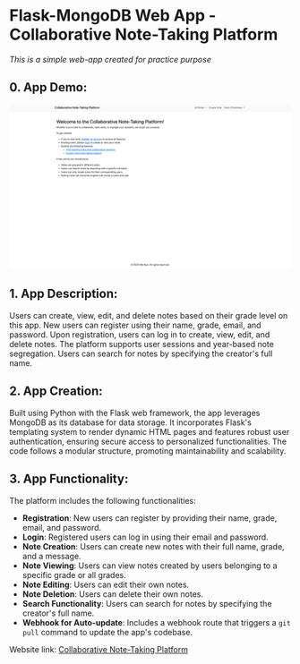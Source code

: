 # Flask-MongoDB Web App - Collaborative Note-Taking Platform  
*This is a simple web-app created for practice purpose*
## 0. App Demo:
![Alt text](image.png)

## 1. App Description:
Users can create, view, edit, and delete notes based on their grade level on this app. New users can register using their name, grade, email, and password. Upon registration, users can log in to create, view, edit, and delete notes. The platform supports user sessions and year-based note segregation. Users can search for notes by specifying the creator's full name. 

## 2. App Creation:
Built using Python with the Flask web framework, the app leverages MongoDB as its database for data storage. It incorporates Flask's templating system to render dynamic HTML pages and features robust user authentication, ensuring secure access to personalized functionalities. The code follows a modular structure, promoting maintainability and scalability.

## 3. App Functionality:
The platform includes the following functionalities:
- **Registration**: New users can register by providing their name, grade, email, and password.
- **Login**: Registered users can log in using their email and password.
- **Note Creation**: Users can create new notes with their full name, grade, and a message.
- **Note Viewing**: Users can view notes created by users belonging to a specific grade or all grades.
- **Note Editing**: Users can edit their own notes.
- **Note Deletion**: Users can delete their own notes.
- **Search Functionality**: Users can search for notes by specifying the creator's full name.
- **Webhook for Auto-update**: Includes a webhook route that triggers a `git pull` command to update the app's codebase. 

Website link: [Collaborative Note-Taking Platform](https://i6.cims.nyu.edu/~ck3294/7-web-app-WeiKuoWei/flask.cgi/)  
